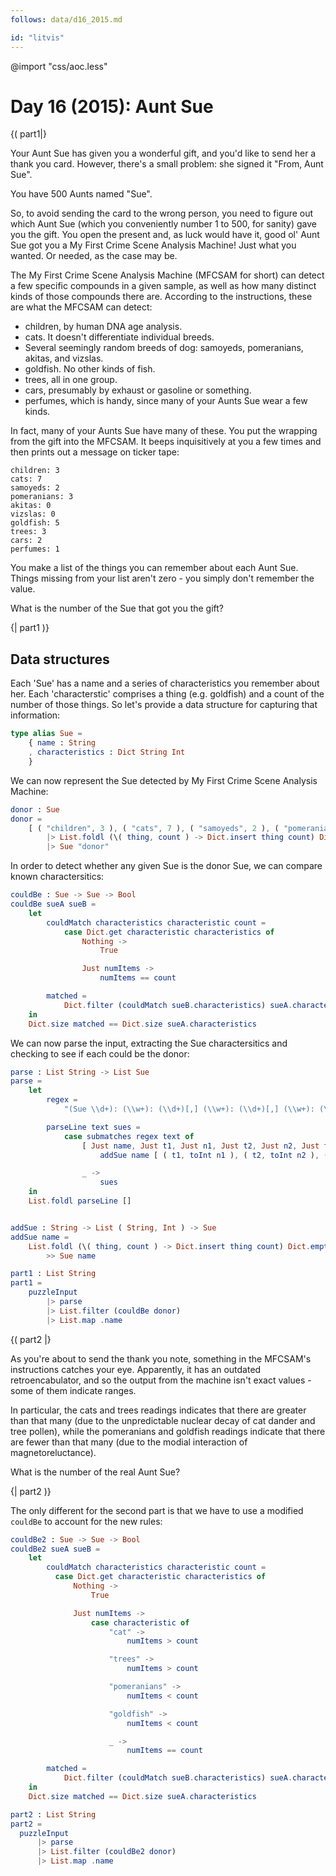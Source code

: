 ```yaml
---
follows: data/d16_2015.md

id: "litvis"
---
```


@import "css/aoc.less"

# Day 16 (2015): Aunt Sue

{( part1|}

Your Aunt Sue has given you a wonderful gift, and you'd like to send her a thank you card. However, there's a small problem: she signed it "From, Aunt Sue".

You have 500 Aunts named "Sue".

So, to avoid sending the card to the wrong person, you need to figure out which Aunt Sue (which you conveniently number 1 to 500, for sanity) gave you the gift. You open the present and, as luck would have it, good ol' Aunt Sue got you a My First Crime Scene Analysis Machine! Just what you wanted. Or needed, as the case may be.

The My First Crime Scene Analysis Machine (MFCSAM for short) can detect a few specific compounds in a given sample, as well as how many distinct kinds of those compounds there are. According to the instructions, these are what the MFCSAM can detect:

- children, by human DNA age analysis.
- cats. It doesn't differentiate individual breeds.
- Several seemingly random breeds of dog: samoyeds, pomeranians, akitas, and vizslas.
- goldfish. No other kinds of fish.
- trees, all in one group.
- cars, presumably by exhaust or gasoline or something.
- perfumes, which is handy, since many of your Aunts Sue wear a few kinds.

In fact, many of your Aunts Sue have many of these. You put the wrapping from the gift into the MFCSAM. It beeps inquisitively at you a few times and then prints out a message on ticker tape:

```
children: 3
cats: 7
samoyeds: 2
pomeranians: 3
akitas: 0
vizslas: 0
goldfish: 5
trees: 3
cars: 2
perfumes: 1
```

You make a list of the things you can remember about each Aunt Sue. Things missing from your list aren't zero - you simply don't remember the value.

What is the number of the Sue that got you the gift?

{| part1 )}

## Data structures

Each 'Sue' has a name and a series of characteristics you remember about her. Each 'characterstic' comprises a thing (e.g. goldfish) and a count of the number of those things. So let's provide a data structure for capturing that information:

```elm {l}
type alias Sue =
    { name : String
    , characteristics : Dict String Int
    }
```

We can now represent the Sue detected by My First Crime Scene Analysis Machine:

```elm {l}
donor : Sue
donor =
    [ ( "children", 3 ), ( "cats", 7 ), ( "samoyeds", 2 ), ( "pomeranians", 3 ), ( "akitas", 0 ), ( "vizslas", 0 ), ( "goldfish", 5 ), ( "trees", 3 ), ( "cars", 2 ), ( "perfumes", 1 ) ]
        |> List.foldl (\( thing, count ) -> Dict.insert thing count) Dict.empty
        |> Sue "donor"
```

In order to detect whether any given Sue is the donor Sue, we can compare known charactersitics:

```elm {l}
couldBe : Sue -> Sue -> Bool
couldBe sueA sueB =
    let
        couldMatch characteristics characteristic count =
            case Dict.get characteristic characteristics of
                Nothing ->
                    True

                Just numItems ->
                    numItems == count

        matched =
            Dict.filter (couldMatch sueB.characteristics) sueA.characteristics
    in
    Dict.size matched == Dict.size sueA.characteristics
```

We can now parse the input, extracting the Sue charactersitics and checking to see if each could be the donor:

```elm {l}
parse : List String -> List Sue
parse =
    let
        regex =
            "(Sue \\d+): (\\w+): (\\d+)[,] (\\w+): (\\d+)[,] (\\w+): (\\d+)"

        parseLine text sues =
            case submatches regex text of
                [ Just name, Just t1, Just n1, Just t2, Just n2, Just t3, Just n3 ] ->
                    addSue name [ ( t1, toInt n1 ), ( t2, toInt n2 ), ( t3, toInt n3 ) ] :: sues

                _ ->
                    sues
    in
    List.foldl parseLine []


addSue : String -> List ( String, Int ) -> Sue
addSue name =
    List.foldl (\( thing, count ) -> Dict.insert thing count) Dict.empty
        >> Sue name
```

```elm {l r}
part1 : List String
part1 =
    puzzleInput
        |> parse
        |> List.filter (couldBe donor)
        |> List.map .name
```

{( part2 |}

As you're about to send the thank you note, something in the MFCSAM's instructions catches your eye. Apparently, it has an outdated retroencabulator, and so the output from the machine isn't exact values - some of them indicate ranges.

In particular, the cats and trees readings indicates that there are greater than that many (due to the unpredictable nuclear decay of cat dander and tree pollen), while the pomeranians and goldfish readings indicate that there are fewer than that many (due to the modial interaction of magnetoreluctance).

What is the number of the real Aunt Sue?

{| part2 )}

The only different for the second part is that we have to use a modified `couldBe` to account for the new rules:

```elm {l}
couldBe2 : Sue -> Sue -> Bool
couldBe2 sueA sueB =
    let
        couldMatch characteristics characteristic count =
          case Dict.get characteristic characteristics of
              Nothing ->
                  True

              Just numItems ->
                  case characteristic of
                      "cat" ->
                          numItems > count

                      "trees" ->
                          numItems > count

                      "pomeranians" ->
                          numItems < count

                      "goldfish" ->
                          numItems < count

                      _ ->
                          numItems == count

        matched =
            Dict.filter (couldMatch sueB.characteristics) sueA.characteristics
    in
    Dict.size matched == Dict.size sueA.characteristics
```

```elm {l r}
part2 : List String
part2 =
  puzzleInput
      |> parse
      |> List.filter (couldBe2 donor)
      |> List.map .name
```
